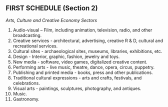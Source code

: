 ## FIRST SCHEDULE                 (Section 2)
*Arts, Culture and Creative Economy Sectors*
1. Audio-visual – Film, including animation, television, radio, and other broadcasting.
2. Creative services - architectural, advertising, creative R & D, cultural and recreational services.
3. Cultural sites - archaeological sites, museums, libraries, exhibitions, etc.
4. Design - Interior, graphic, fashion, jewelry and toys.
5. New media - software, video games, digitalized creative content.
6. Performing arts - live music, theatre, dance, opera, circus, puppetry.
7. Publishing and printed media - books, press and other publications.
8. Traditional cultural expressions - arts and crafts, festivals, and celebrations.
9. Visual arts - paintings, sculptures, photography, and antiques.
10. Music.
11. Gastronomy.